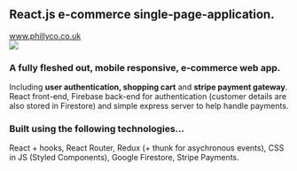 <h2>React.js e-commerce single-page-application.</h2>
<a href="https://www.phillyco.co.uk/" target="_blank">www.phillyco.co.uk</a><br/>
<img src="https://i1.lensdump.com/i/Iq8d9Z.png"></img>
<h3>A fully fleshed out, mobile responsive, e-commerce web app.</h3>
<p>Including <b>user authentication, shopping cart</b> and <b>stripe payment gateway</b>.<br>
React front-end, Firebase back-end for authentication (customer details are also stored in Firestore) and simple express server to help handle payments.<p>

<h3>Built using the following technologies...</h3>
React + hooks, React Router, Redux (+ thunk for asychronous events), CSS in JS (Styled Components), Google Firestore, Stripe Payments.</p>
